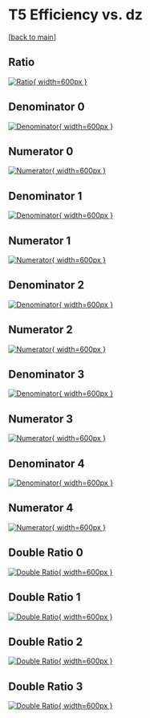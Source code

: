 # T5 Efficiency vs. dz

[[back to main](./)]



## Ratio

[![Ratio](../mtv/var/T5_xtr_321_1_eff_dz.png){ width=600px }](../mtv/var/T5_xtr_321_1_eff_dz.pdf)

## Denominator 0

[![Denominator](../mtv/den/T5_xtr_321_1_eff_dz_den0.png){ width=600px }](../mtv/den/T5_xtr_321_1_eff_dz_den0.pdf)

## Numerator 0

[![Numerator](../mtv/num/T5_xtr_321_1_eff_dz_num0.png){ width=600px }](../mtv/num/T5_xtr_321_1_eff_dz_num0.pdf)

## Denominator 1

[![Denominator](../mtv/den/T5_xtr_321_1_eff_dz_den1.png){ width=600px }](../mtv/den/T5_xtr_321_1_eff_dz_den1.pdf)

## Numerator 1

[![Numerator](../mtv/num/T5_xtr_321_1_eff_dz_num1.png){ width=600px }](../mtv/num/T5_xtr_321_1_eff_dz_num1.pdf)

## Denominator 2

[![Denominator](../mtv/den/T5_xtr_321_1_eff_dz_den2.png){ width=600px }](../mtv/den/T5_xtr_321_1_eff_dz_den2.pdf)

## Numerator 2

[![Numerator](../mtv/num/T5_xtr_321_1_eff_dz_num2.png){ width=600px }](../mtv/num/T5_xtr_321_1_eff_dz_num2.pdf)

## Denominator 3

[![Denominator](../mtv/den/T5_xtr_321_1_eff_dz_den3.png){ width=600px }](../mtv/den/T5_xtr_321_1_eff_dz_den3.pdf)

## Numerator 3

[![Numerator](../mtv/num/T5_xtr_321_1_eff_dz_num3.png){ width=600px }](../mtv/num/T5_xtr_321_1_eff_dz_num3.pdf)

## Denominator 4

[![Denominator](../mtv/den/T5_xtr_321_1_eff_dz_den4.png){ width=600px }](../mtv/den/T5_xtr_321_1_eff_dz_den4.pdf)

## Numerator 4

[![Numerator](../mtv/num/T5_xtr_321_1_eff_dz_num4.png){ width=600px }](../mtv/num/T5_xtr_321_1_eff_dz_num4.pdf)

## Double Ratio 0

[![Double Ratio](../mtv/ratio/T5_xtr_321_1_eff_dz_ratio0.png){ width=600px }](../mtv/ratio/T5_xtr_321_1_eff_dz_ratio0.pdf)

## Double Ratio 1

[![Double Ratio](../mtv/ratio/T5_xtr_321_1_eff_dz_ratio1.png){ width=600px }](../mtv/ratio/T5_xtr_321_1_eff_dz_ratio1.pdf)

## Double Ratio 2

[![Double Ratio](../mtv/ratio/T5_xtr_321_1_eff_dz_ratio2.png){ width=600px }](../mtv/ratio/T5_xtr_321_1_eff_dz_ratio2.pdf)

## Double Ratio 3

[![Double Ratio](../mtv/ratio/T5_xtr_321_1_eff_dz_ratio3.png){ width=600px }](../mtv/ratio/T5_xtr_321_1_eff_dz_ratio3.pdf)

